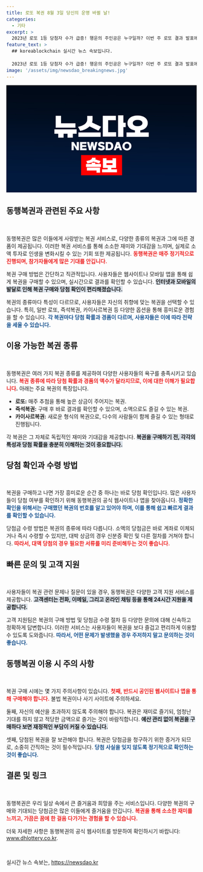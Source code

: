 ```yaml
---
title: 로또 복권 8월 3일 당신의 운명 바뀔 날!
categories:
  - 기타
excerpt: >
  2023년 로또 1등 당첨자 수가 급증! 행운의 주인공은 누구일까? 이번 주 로또 결과 발표에 대한 궁금증과 함께 기대감을 높이고 있다. 자세한 내용은 동행복권 홈페이지에서 확인하세요!
feature_text: >
  ## koreablockchain 실시간 뉴스 속보입니다.

  2023년 로또 1등 당첨자 수가 급증! 행운의 주인공은 누구일까? 이번 주 로또 결과 발표에 대한 궁금증과 함께 기대감을 높이고 있다. 자세한 내용은 동행복권 홈페이지에서 확인하세요!
image: '/assets/img/newsdao_breakingnews.jpg'
---
```


<p><img src="/assets/img/newsdao_breakingnews.jpg" alt="koreablockchain 속보" /></p>

<h2 data-ke-size="size26">동행복권과 관련된 주요 사항</h2>

<p data-ke-size="size16">&nbsp;</p>

<p>동행복권은 많은 이들에게 사랑받는 복권 서비스로, 다양한 종류의 복권과 그에 따른 경품이 제공됩니다. 이러한 복권 서비스를 통해 소소한 재미와 기대감을 느끼며, 실제로 소액 투자로 인생을 변화시킬 수 있는 기회 또한 제공됩니다. <b><span style="color: #ee2323;">동행복권은 매주 정기적으로 진행되며, 참가자들에게 많은 기대를 안깁니다.</span></b></p>

<p>복권 구매 방법은 간단하고 직관적입니다. 사용자들은 웹사이트나 모바일 앱을 통해 쉽게 복권을 구매할 수 있으며, 실시간으로 결과를 확인할 수 있습니다. <b><span style="background-color: #21538527;">인터넷과 모바일의 발달로 인해 복권 구매와 당첨 확인이 편리해졌습니다.</span></b> </p>

<p>복권의 종류마다 특성이 다르므로, 사용자들은 자신의 취향에 맞는 복권을 선택할 수 있습니다. 특히, 일반 로또, 즉석복권, 카이사르복권 등 다양한 옵션을 통해 흥미로운 경험을 할 수 있습니다. <b><span style="color: #1a5490;">각 복권마다 당첨 확률과 경품이 다르며, 사용자들은 이에 따라 전략을 세울 수 있습니다.</span></b></p>

<h2 data-ke-size="size26">이용 가능한 복권 종류</h2>

<p data-ke-size="size16">&nbsp;</p>

<p>동행복권은 여러 가지 복권 종류를 제공하여 다양한 사용자들의 욕구를 충족시키고 있습니다. <b><span style="color: #ee2323;">복권 종류에 따라 당첨 확률과 경품의 액수가 달라지므로, 이에 대한 이해가 필요합니다</span>.</b> 아래는 주요 복권의 특징입니다.</p>

<ul>
  <li><b>로또:</b> 매주 추첨을 통해 높은 상금이 주어지는 복권.</li>
  <li><b>즉석복권:</b> 구매 후 바로 결과를 확인할 수 있으며, 소액으로도 즐길 수 있는 복권.</li>
  <li><b>카이사르복권:</b> 새로운 형식의 복권으로, 다수의 사람들이 함께 즐길 수 있는 형태로 진행됩니다.</li>
</ul>

<p>각 복권은 그 자체로 독립적인 재미와 기대감을 제공합니다. <b><span style="background-color: #21538527;">복권을 구매하기 전, 각각의 특성과 당첨 확률을 충분히 이해하는 것이 중요합니다.</span></b></p>

<h2 data-ke-size="size26">당첨 확인과 수령 방법</h2>

<p data-ke-size="size16">&nbsp;</p>

<p>복권을 구매하고 나면 가장 흥미로운 순간 중 하나는 바로 당첨 확인입니다. 많은 사용자들이 당첨 여부를 확인하기 위해 동행복권의 공식 웹사이트나 앱을 찾아옵니다. <b><span style="color: #1a5490;">정확한 확인을 위해서는 구매했던 복권의 번호를 알고 있어야 하며, 이를 통해 쉽고 빠르게 결과를 확인할 수 있습니다.</span></b></p>

<p>당첨금 수령 방법은 복권의 종류에 따라 다릅니다. 소액의 당첨금은 바로 계좌로 이체되거나 즉시 수령할 수 있지만, 대박 상금의 경우 신분증 확인 및 다른 절차를 거쳐야 합니다. <b><span style="color: #ee2323;">따라서, 대액 당첨의 경우 필요한 서류를 미리 준비해두는 것이 좋습니다.</span></b></p>

<h2 data-ke-size="size26">빠른 문의 및 고객 지원</h2>

<p data-ke-size="size16">&nbsp;</p>

<p>사용자들이 복권 관련 문제나 질문이 있을 경우, 동행복권은 다양한 고객 지원 서비스를 제공합니다. <b><span style="background-color: #21538527;">고객센터는 전화, 이메일, 그리고 온라인 채팅 등을 통해 24시간 지원을 제공합니다.</span></b> </p>

<p>고객 지원팀은 복권의 구매 방법 및 당첨금 수령 절차 등 다양한 문의에 대해 신속하고 정확하게 답변합니다. 이러한 서비스는 사용자들이 복권을 보다 즐겁고 편리하게 이용할 수 있도록 도와줍니다. <b><span style="color: #1a5490;">따라서, 어떤 문제가 발생했을 경우 주저하지 말고 문의하는 것이 좋습니다.</span></b></p>

<h2 data-ke-size="size26">동행복권 이용 시 주의 사항</h2>

<p data-ke-size="size16">&nbsp;</p>

<p>복권 구매 시에는 몇 가지 주의사항이 있습니다. <b><span style="color: #ee2323;">첫째, 반드시 공인된 웹사이트나 앱을 통해 구매해야 합니다.</span></b> 불법 복권이나 사기 사이트에 주의하세요. </p>

<p>둘째, 자신의 예산을 초과하지 않도록 주의해야 합니다. 복권은 재미로 즐기되, 엄청난 기대를 하지 않고 적당한 금액으로 즐기는 것이 바람직합니다. <b><span style="background-color: #21538527;">예산 관리 없이 복권을 구매하다 보면 재정적인 부담이 커질 수 있습니다.</span></b></p>

<p>셋째, 당첨된 복권을 잘 보관해야 합니다. 복권은 당첨금을 청구하기 위한 증거가 되므로, 소중히 간직하는 것이 필수적입니다. <b><span style="color: #1a5490;">당첨 사실을 잊지 않도록 정기적으로 확인하는 것이 좋습니다.</span></b></p>

<h2 data-ke-size="size26">결론 및 링크</h2>

<p data-ke-size="size16">&nbsp;</p>

<p>동행복권은 우리 일상 속에서 큰 즐거움과 희망을 주는 서비스입니다. 다양한 복권의 구매와 기대되는 당첨금은 많은 이들에게 즐거움을 안깁니다. <b><span style="color: #ee2323;">복권을 통해 소소한 재미를 느끼고, 가끔은 꿈에 한 걸음 다가가는 경험을 할 수 있습니다.</span></b></p>

<p>더욱 자세한 사항은 동행복권의 공식 웹사이트를 방문하여 확인하시기 바랍니다: <a href="www.dhlottery.co.kr">www.dhlottery.co.kr</a>. </p>

<p data-ke-size="size16">&nbsp;</p>
실시간 뉴스 속보는, <a href="https://newsdao.kr" rel="dofollow">https://newsdao.kr</a>


